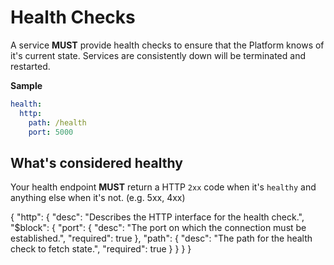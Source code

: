 # Health Checks <Badge text="omg@beta" type="warn" vertical="middle"/>

A service **MUST** provide health checks to ensure that the Platform knows of it's current state.
Services are consistently down will be terminated and restarted.

**Sample**

```yaml
health:
  http:
    path: /health
    port: 5000
```

## What's considered healthy

Your health endpoint **MUST** return a HTTP `2xx` code when it's `healthy` and anything else when it's not. (e.g. 5xx, 4xx)

<json-table>
<p>
{
  "http": {
    "desc": "Describes the HTTP interface for the health check.",
    "$block": {
      "port": {
        "desc": "The port on which the connection must be established.",
        "required": true
      },
      "path": {
        "desc": "The path for the health check to fetch state.",
        "required": true
      }
    }
  }
}
</p>
</json-table>
